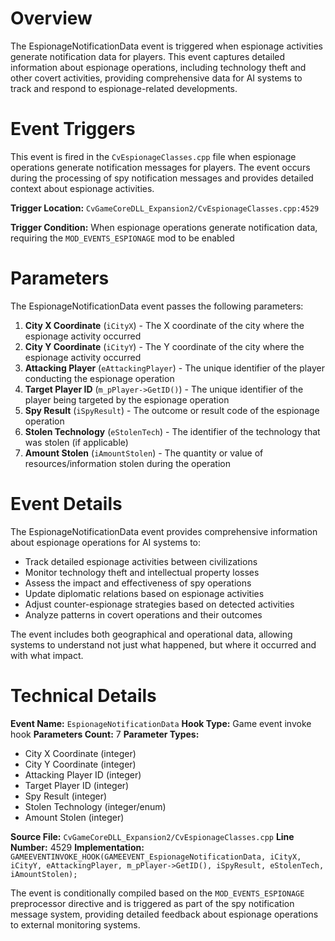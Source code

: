 # Overview

The EspionageNotificationData event is triggered when espionage activities generate notification data for players. This event captures detailed information about espionage operations, including technology theft and other covert activities, providing comprehensive data for AI systems to track and respond to espionage-related developments.

# Event Triggers

This event is fired in the `CvEspionageClasses.cpp` file when espionage operations generate notification messages for players. The event occurs during the processing of spy notification messages and provides detailed context about espionage activities.

**Trigger Location:** `CvGameCoreDLL_Expansion2/CvEspionageClasses.cpp:4529`

**Trigger Condition:** When espionage operations generate notification data, requiring the `MOD_EVENTS_ESPIONAGE` mod to be enabled

# Parameters

The EspionageNotificationData event passes the following parameters:

1. **City X Coordinate** (`iCityX`) - The X coordinate of the city where the espionage activity occurred
2. **City Y Coordinate** (`iCityY`) - The Y coordinate of the city where the espionage activity occurred
3. **Attacking Player** (`eAttackingPlayer`) - The unique identifier of the player conducting the espionage operation
4. **Target Player ID** (`m_pPlayer->GetID()`) - The unique identifier of the player being targeted by the espionage operation
5. **Spy Result** (`iSpyResult`) - The outcome or result code of the espionage operation
6. **Stolen Technology** (`eStolenTech`) - The identifier of the technology that was stolen (if applicable)
7. **Amount Stolen** (`iAmountStolen`) - The quantity or value of resources/information stolen during the operation

# Event Details

The EspionageNotificationData event provides comprehensive information about espionage operations for AI systems to:

- Track detailed espionage activities between civilizations
- Monitor technology theft and intellectual property losses
- Assess the impact and effectiveness of spy operations
- Update diplomatic relations based on espionage activities
- Adjust counter-espionage strategies based on detected activities
- Analyze patterns in covert operations and their outcomes

The event includes both geographical and operational data, allowing systems to understand not just what happened, but where it occurred and with what impact.

# Technical Details

**Event Name:** `EspionageNotificationData`
**Hook Type:** Game event invoke hook
**Parameters Count:** 7
**Parameter Types:**
- City X Coordinate (integer)
- City Y Coordinate (integer)
- Attacking Player ID (integer)
- Target Player ID (integer)
- Spy Result (integer)
- Stolen Technology (integer/enum)
- Amount Stolen (integer)

**Source File:** `CvGameCoreDLL_Expansion2/CvEspionageClasses.cpp`
**Line Number:** 4529
**Implementation:** `GAMEEVENTINVOKE_HOOK(GAMEEVENT_EspionageNotificationData, iCityX, iCityY, eAttackingPlayer, m_pPlayer->GetID(), iSpyResult, eStolenTech, iAmountStolen);`

The event is conditionally compiled based on the `MOD_EVENTS_ESPIONAGE` preprocessor directive and is triggered as part of the spy notification message system, providing detailed feedback about espionage operations to external monitoring systems.